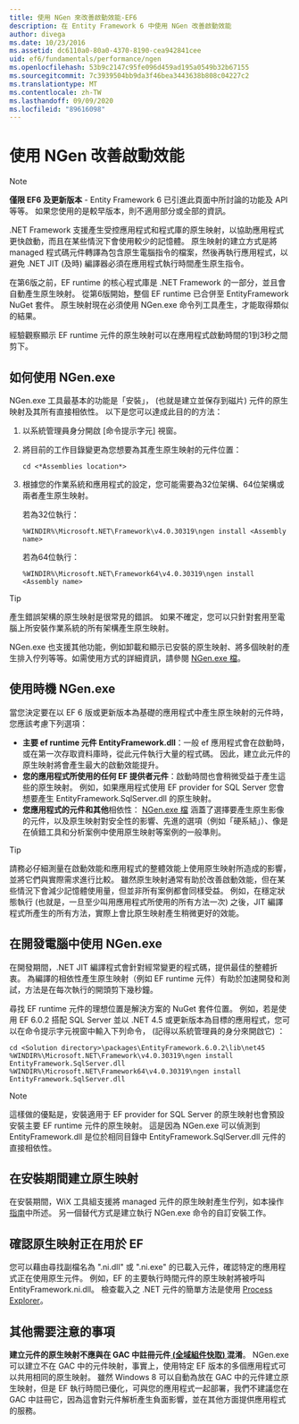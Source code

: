 ```yaml
---
title: 使用 NGen 來改善啟動效能-EF6
description: 在 Entity Framework 6 中使用 NGen 改善啟動效能
author: divega
ms.date: 10/23/2016
ms.assetid: dc6110a0-80a0-4370-8190-cea942841cee
uid: ef6/fundamentals/performance/ngen
ms.openlocfilehash: 53b9c2147c95fe096d459ad195a0549b32b67155
ms.sourcegitcommit: 7c3939504bb9da3f46bea3443638b808c04227c2
ms.translationtype: MT
ms.contentlocale: zh-TW
ms.lasthandoff: 09/09/2020
ms.locfileid: "89616098"
---
```

# <a name="improving-startup-performance-with-ngen"></a>使用 NGen 改善啟動效能
> [!NOTE]
> **僅限 EF6 及更新版本** - Entity Framework 6 已引進此頁面中所討論的功能及 API 等等。 如果您使用的是較早版本，則不適用部分或全部的資訊。  

.NET Framework 支援產生受控應用程式和程式庫的原生映射，以協助應用程式更快啟動，而且在某些情況下會使用較少的記憶體。 原生映射的建立方式是將 managed 程式碼元件轉譯為包含原生電腦指令的檔案，然後再執行應用程式，以避免 .NET JIT (及時) 編譯器必須在應用程式執行時間產生原生指令。  

在第6版之前，EF runtime 的核心程式庫是 .NET Framework 的一部分，並且會自動產生原生映射。 從第6版開始，整個 EF runtime 已合併至 EntityFramework NuGet 套件。 原生映射現在必須使用 NGen.exe 命令列工具產生，才能取得類似的結果。  

經驗觀察顯示 EF runtime 元件的原生映射可以在應用程式啟動時間的1到3秒之間剪下。  

## <a name="how-to-use-ngenexe"></a>如何使用 NGen.exe  

NGen.exe 工具最基本的功能是「安裝」， (也就是建立並保存到磁片) 元件的原生映射及其所有直接相依性。 以下是您可以達成此目的的方法：  

1. 以系統管理員身分開啟 [命令提示字元] 視窗。
2. 將目前的工作目錄變更為您想要為其產生原生映射的元件位置：

   ``` console
   cd <*Assemblies location*>  
   ```

3. 根據您的作業系統和應用程式的設定，您可能需要為32位架構、64位架構或兩者產生原生映射。

   若為32位執行：

   ``` console
   %WINDIR%\Microsoft.NET\Framework\v4.0.30319\ngen install <Assembly name>  
   ```

   若為64位執行：
  
   ``` console
   %WINDIR%\Microsoft.NET\Framework64\v4.0.30319\ngen install <Assembly name>  
   ```

> [!TIP]
> 產生錯誤架構的原生映射是很常見的錯誤。 如果不確定，您可以只針對套用至電腦上所安裝作業系統的所有架構產生原生映射。  

NGen.exe 也支援其他功能，例如卸載和顯示已安裝的原生映射、將多個映射的產生排入佇列等等。如需使用方式的詳細資訊，請參閱 [NGen.exe 檔](https://msdn.microsoft.com/library/6t9t5wcf.aspx)。  

## <a name="when-to-use-ngenexe"></a>使用時機 NGen.exe  

當您決定要在以 EF 6 版或更新版本為基礎的應用程式中產生原生映射的元件時，您應該考慮下列選項：  

- **主要 ef runtime 元件 EntityFramework.dll**：一般 ef 應用程式會在啟動時，或在第一次存取資料庫時，從此元件執行大量的程式碼。 因此，建立此元件的原生映射將會產生最大的啟動效能提升。  
- **您的應用程式所使用的任何 EF 提供者元件**：啟動時間也會稍微受益于產生這些的原生映射。 例如，如果應用程式使用 EF provider for SQL Server 您會想要產生 EntityFramework.SqlServer.dll 的原生映射。  
- **您應用程式的元件和其他**相依性： [NGen.exe 檔](https://msdn.microsoft.com/library/6t9t5wcf.aspx) 涵蓋了選擇要產生原生影像的元件，以及原生映射對安全性的影響、先進的選項（例如「硬系結」）、像是在偵錯工具和分析案例中使用原生映射等案例的一般準則。  

> [!TIP]
> 請務必仔細測量在啟動效能和應用程式的整體效能上使用原生映射所造成的影響，並將它們與實際需求進行比較。 雖然原生映射通常有助於改善啟動效能，但在某些情況下會減少記憶體使用量，但並非所有案例都會同樣受益。 例如，在穩定狀態執行 (也就是，一旦至少叫用應用程式所使用的所有方法一次) 之後，JIT 編譯程式所產生的所有方法，實際上會比原生映射產生稍微更好的效能。  

## <a name="using-ngenexe-in-a-development-machine"></a>在開發電腦中使用 NGen.exe  

在開發期間，.NET JIT 編譯程式會針對經常變更的程式碼，提供最佳的整體折衷。 為編譯的相依性產生原生映射（例如 EF runtime 元件）有助於加速開發和測試，方法是在每次執行的開頭剪下幾秒鐘。  

尋找 EF runtime 元件的理想位置是解決方案的 NuGet 套件位置。 例如，若是使用 EF 6.0.2 搭配 SQL Server 並以 .NET 4.5 或更新版本為目標的應用程式，您可以在命令提示字元視窗中輸入下列命令， (記得以系統管理員的身分來開啟它) ：  

```console
cd <Solution directory>\packages\EntityFramework.6.0.2\lib\net45
%WINDIR%\Microsoft.NET\Framework\v4.0.30319\ngen install EntityFramework.SqlServer.dll
%WINDIR%\Microsoft.NET\Framework64\v4.0.30319\ngen install EntityFramework.SqlServer.dll
```  

> [!NOTE]
> 這樣做的優點是，安裝適用于 EF provider for SQL Server 的原生映射也會預設安裝主要 EF runtime 元件的原生映射。 這是因為 NGen.exe 可以偵測到 EntityFramework.dll 是位於相同目錄中 EntityFramework.SqlServer.dll 元件的直接相依性。  

## <a name="creating-native-images-during-setup"></a>在安裝期間建立原生映射  

在安裝期間，WiX 工具組支援將 managed 元件的原生映射產生佇列，如本操作 [指南](https://wixtoolset.org/documentation/manual/v3/howtos/files_and_registry/ngen_managed_assemblies.html)中所述。 另一個替代方式是建立執行 NGen.exe 命令的自訂安裝工作。  

## <a name="verifying-that-native-images-are-being-used-for-ef"></a>確認原生映射正在用於 EF  

您可以藉由尋找副檔名為 ".ni.dll" 或 ".ni.exe" 的已載入元件，確認特定的應用程式正在使用原生元件。 例如，EF 的主要執行時間元件的原生映射將被呼叫 EntityFramework.ni.dll。 檢查載入之 .NET 元件的簡單方法是使用 [Process Explorer](https://technet.microsoft.com/sysinternals/bb896653)。  

## <a name="other-things-to-be-aware-of"></a>其他需要注意的事項  

**建立元件的原生映射不應與在 GAC 中註冊元件[ (全域組件快取) ](https://msdn.microsoft.com/library/yf1d93sz.aspx)混淆**。 NGen.exe 可以建立不在 GAC 中的元件映射，事實上，使用特定 EF 版本的多個應用程式可以共用相同的原生映射。 雖然 Windows 8 可以自動為放在 GAC 中的元件建立原生映射，但是 EF 執行時間已優化，可與您的應用程式一起部署，我們不建議您在 GAC 中註冊它，因為這會對元件解析產生負面影響，並在其他方面提供應用程式的服務。  
